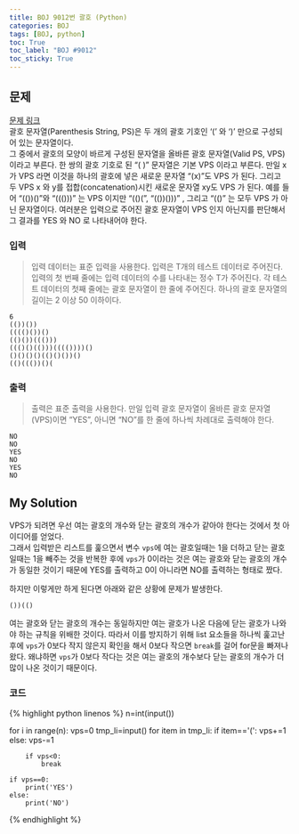```yaml
---
title: BOJ 9012번 괄호 (Python)
categories: BOJ
tags: [BOJ, python]
toc: True
toc_label: "BOJ #9012"
toc_sticky: True
---
```


## 문제
[문제 링크](https://www.acmicpc.net/problem/9012)<br>
괄호 문자열(Parenthesis String, PS)은 두 개의 괄호 기호인 ‘(’ 와 ‘)’ 만으로 구성되어 있는 문자열이다. <br>
그 중에서 괄호의 모양이 바르게 구성된 문자열을 올바른 괄호 문자열(Valid PS, VPS)이라고 부른다. 한 쌍의 괄호 기호로 된 “( )” 문자열은 기본 VPS 이라고 부른다. 만일 x 가 VPS 라면 이것을 하나의 괄호에 넣은 새로운 문자열 “(x)”도 VPS 가 된다. 그리고 두 VPS x 와 y를 접합(concatenation)시킨 새로운 문자열 xy도 VPS 가 된다. 예를 들어 “(())()”와 “((()))” 는 VPS 이지만 “(()(”, “(())()))” , 그리고 “(()” 는 모두 VPS 가 아닌 문자열이다.
여러분은 입력으로 주어진 괄호 문자열이 VPS 인지 아닌지를 판단해서 그 결과를 YES 와 NO 로 나타내어야 한다. 

### 입력
> 입력 데이터는 표준 입력을 사용한다. 입력은 T개의 테스트 데이터로 주어진다. <br>입력의 첫 번째 줄에는 입력 데이터의 수를 나타내는 정수 T가 주어진다. 각 테스트 데이터의 첫째 줄에는 괄호 문자열이 한 줄에 주어진다. 하나의 괄호 문자열의 길이는 2 이상 50 이하이다. 

    6
    (())())
    (((()())()
    (()())((()))
    ((()()(()))(((())))()
    ()()()()(()()())()
    (()((())()(

### 출력
> 출력은 표준 출력을 사용한다. 만일 입력 괄호 문자열이 올바른 괄호 문자열(VPS)이면 “YES”, 아니면 “NO”를 한 줄에 하나씩 차례대로 출력해야 한다. 

    NO
    NO
    YES
    NO
    YES
    NO

## My Solution
VPS가 되려면 우선 여는 괄호의 개수와 닫는 괄호의 개수가 같아야 한다는 것에서 첫 아이디어를 얻었다.<br>
그래서 입력받은 리스트를 훑으면서 변수 `vps`에 여는 괄호일때는 1을 더하고 닫는 괄호일때는 1을 빼주는 것을 반복한 후에 `vps`가 0이라는 것은 여는 괄호와 닫는 괄호의 개수가 동일한 것이기 때문에 YES를 출력하고 0이 아니라면 NO를 출력하는 형태로 짰다.

하지만 이렇게만 하게 된다면 아래와 같은 상황에 문제가 발생한다. 
```
())(()
```
여는 괄호와 닫는 괄호의 개수는 동일하지만 여는 괄호가 나온 다음에 닫는 괄호가 나와야 하는 규칙을 위배한 것이다. 따라서 이를 방지하기 위해 list 요소들을 하나씩 훑고난 후에 `vps`가 0보다 작지 않은지 확인을 해서 0보다 작으면 `break`를 걸어 for문을 빠져나왔다. 왜냐하면 `vps`가 0보다 작다는 것은 여는 괄호의 개수보다 닫는 괄호의 개수가 더 많이 나온 것이기 때문이다.

### 코드
{% highlight python linenos %}
n=int(input())

for i in range(n):
    vps=0
    tmp_li=input()
    for item in tmp_li:
        if item=='(':
            vps+=1
        else:
            vps-=1

        if vps<0:
            break

    if vps==0:
        print('YES')
    else:
        print('NO')
{% endhighlight %}
